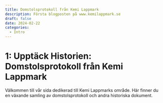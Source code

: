 ```yaml
---
title: Domstolsprotokoll från Kemi Lappmark
description: Första blogposten på www.kemilappmark.se
draft: false 
date: 2024-02-22
categories:
  - Intro
---
```


# 1: Upptäck Historien: Domstolsprotokoll från Kemi Lappmark

Välkommen till vår sida dedikerad till Kemi Lappmarks område. Här finner du en växande samling av domstolsprotokoll och andra historiska dokument.

